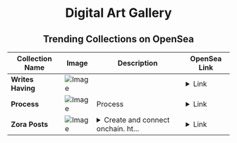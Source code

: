 <div align="center">

# Digital Art Gallery

## Trending Collections on OpenSea

| Collection Name                       | Image                                                                                     | Description                       | OpenSea Link                                                                                          |
|---------------------------------------|-------------------------------------------------------------------------------------------|-----------------------------------|--------------------------------------------------------------------------------------------------------|
| **Writes Having** | ![Image](https://i.seadn.io/s/raw/files/3b074799b7cacc49c43934d9140b0ac2.jpg?w=500&auto=format?w=200&auto=format) |  | <details><summary>Link</summary>[Writes Having](https://opensea.io/collection/writes-having)</details> |
| **Process** | ![Image](https://i.seadn.io/s/raw/files/a89bfabfea17d35430e3365a40867613.jpg?w=500&auto=format?w=200&auto=format) | Process | <details><summary>Link</summary>[Process](https://opensea.io/collection/process-19)</details> |
| **Zora Posts** | ![Image](https://i.seadn.io/s/raw/files/1c4e3889d72b862733b0f6559b5bd081.png?w=500&auto=format?w=200&auto=format) | <details><summary>Create and connect onchain. ht...</summary>Create and connect onchain. https://zora.co</details> | <details><summary>Link</summary>[Zora Posts](https://opensea.io/collection/zora-posts-5372)</details> |

</div>